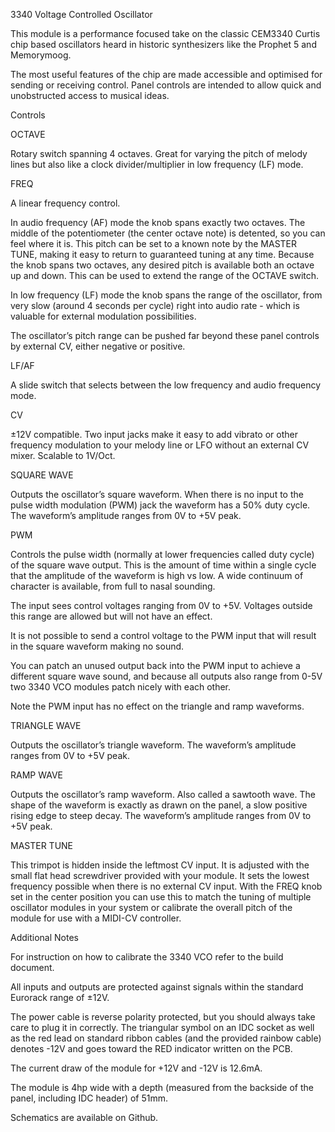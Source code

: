 3340 Voltage Controlled Oscillator

This module is a performance focused take on the classic CEM3340 Curtis chip based oscillators heard in historic synthesizers like the Prophet 5 and Memorymoog.

The most useful features of the chip are made accessible and optimised for sending or receiving control. Panel controls are intended to allow quick and unobstructed access to musical ideas.


Controls

OCTAVE

Rotary switch spanning 4 octaves. Great for varying the pitch of melody lines but also like a clock divider/multiplier in low frequency (LF) mode.


FREQ

A linear frequency control. 

In audio frequency (AF) mode the knob spans exactly two octaves. The middle of the potentiometer (the center octave note) is detented, so you can feel where it is. This pitch can be set to a known note by the MASTER TUNE, making it easy to return to guaranteed tuning at any time. Because the knob spans two octaves, any desired pitch is available both an octave up and down. This can be used to extend the range of the OCTAVE switch.

In low frequency (LF) mode the knob spans the range of the oscillator, from very slow (around 4 seconds per cycle) right into audio rate - which is valuable for external modulation possibilities.

The oscillator’s pitch range can be pushed far beyond these panel controls by external CV, either negative or positive.



LF/AF

A slide switch that selects between the low frequency and audio frequency mode.


CV

±12V compatible. Two input jacks make it easy to add vibrato or other frequency modulation to your melody line or LFO without an external CV mixer. Scalable to 1V/Oct.


SQUARE WAVE

Outputs the oscillator’s square waveform. When there is no input to the pulse width modulation (PWM) jack the waveform has a 50% duty cycle. The waveform’s amplitude ranges from 0V to +5V peak.


PWM

Controls the pulse width (normally at lower frequencies called duty cycle) of the square wave output. This is the amount of time within a single cycle that the amplitude of the waveform is high vs low. A wide continuum of character is available, from full to nasal sounding. 

The input sees control voltages ranging from 0V to +5V. Voltages outside this range are allowed but will not have an effect. 

It is not possible to send a control voltage to the PWM input that will result in the square waveform making no sound. 

You can patch an unused output back into the PWM input to achieve a different square wave sound, and because all outputs also range from 0-5V two 3340 VCO modules patch nicely with each other.

Note the PWM input has no effect on the triangle and ramp waveforms.


TRIANGLE WAVE

Outputs the oscillator’s triangle waveform. The waveform’s amplitude ranges from 0V to +5V peak.


RAMP WAVE

Outputs the oscillator’s ramp waveform. Also called a sawtooth wave. The shape of the waveform is exactly as drawn on the panel, a slow positive rising edge to steep decay. The waveform’s amplitude ranges from 0V to +5V peak.




MASTER TUNE

This trimpot is hidden inside the leftmost CV input. It is adjusted with the small flat head screwdriver provided with your module. It sets the lowest frequency possible when there is no external CV input. With the FREQ knob set in the center position you can use this to match the tuning of multiple oscillator modules in your system or calibrate the overall pitch of the module for use with a MIDI-CV controller.



Additional Notes

For instruction on how to calibrate the 3340 VCO refer to the build document.

All inputs and outputs are protected against signals within the standard Eurorack range of ±12V.

The power cable is reverse polarity protected, but you should always take care to plug it in correctly. The triangular symbol on an IDC socket as well as the red lead on standard ribbon cables (and the provided rainbow cable) denotes -12V and goes toward the RED indicator written on the PCB.

The current draw of the module for +12V and -12V  is 12.6mA.

The module is 4hp wide with a depth (measured from the backside of the panel, including IDC header) of 51mm.

Schematics are available on Github.
